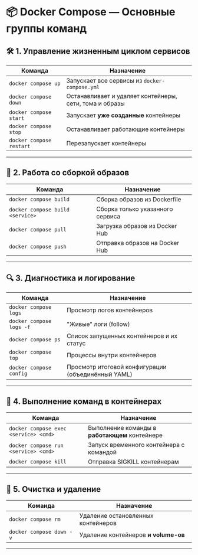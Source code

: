 # 📦 Docker Compose — Основные группы команд

## 🛠️ 1. Управление жизненным циклом сервисов

| Команда                     | Назначение                                                       |
|----------------------------|------------------------------------------------------------------|
| `docker compose up`        | Запускает все сервисы из `docker-compose.yml`                   |
| `docker compose down`      | Останавливает и удаляет контейнеры, сети, тома и образы         |
| `docker compose start`     | Запускает **уже созданные** контейнеры                          |
| `docker compose stop`      | Останавливает работающие контейнеры                             |
| `docker compose restart`   | Перезапускает контейнеры                                        |

---

## 🧱 2. Работа со сборкой образов

| Команда                     | Назначение                                                       |
|----------------------------|------------------------------------------------------------------|
| `docker compose build`     | Сборка образов из Dockerfile                                     |
| `docker compose build <service>` | Сборка только указанного сервиса                          |
| `docker compose pull`      | Загрузка образов из Docker Hub                                  |
| `docker compose push`      | Отправка образов на Docker Hub                                  |

---

## 🔍 3. Диагностика и логирование

| Команда                     | Назначение                                                       |
|----------------------------|------------------------------------------------------------------|
| `docker compose logs`      | Просмотр логов контейнеров                                       |
| `docker compose logs -f`   | "Живые" логи (follow)                                            |
| `docker compose ps`        | Список запущенных контейнеров и их статус                       |
| `docker compose top`       | Процессы внутри контейнеров                                     |
| `docker compose config`    | Просмотр итоговой конфигурации (объединённый YAML)              |

---

## 🧪 4. Выполнение команд в контейнерах

| Команда                     | Назначение                                                       |
|----------------------------|------------------------------------------------------------------|
| `docker compose exec <service> <cmd>` | Выполнение команды в **работающем** контейнере     |
| `docker compose run <service> <cmd>`  | Запуск временного контейнера с командой            |
| `docker compose kill`      | Отправка SIGKILL контейнерам                                    |

---

## 🧹 5. Очистка и удаление

| Команда                     | Назначение                                                       |
|----------------------------|------------------------------------------------------------------|
| `docker compose rm`        | Удаление остановленных контейнеров                              |
| `docker compose down -v`   | Удаление контейнеров **и volume-ов**                            |

---

